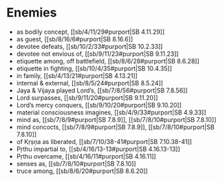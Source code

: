 # Enemies

* as bodily concept, [[sb/4/11/29#purport|SB 4.11.29]]
* as guest, [[sb/8/16/6#purport|SB 8.16.6]]
* devotee defeats, [[sb/10/2/33#purport|SB 10.2.33]]
* devotee not envious of, [[sb/9/11/23#purport|SB 9.11.23]]
* etiquette among, off battlefield, [[sb/8/6/28#purport|SB 8.6.28]]
* etiquette in fighting, [[sb/10/4/35#purport|SB 10.4.35]]
* in family, [[sb/4/13/21#purport|SB 4.13.21]]
* internal & external, [[sb/8/5/24#purport|SB 8.5.24]]
* Jaya & Vijaya played Lord’s, [[sb/7/8/56#purport|SB 7.8.56]]
* Lord surpasses, [[sb/9/11/20#purport|SB 9.11.20]]
* Lord’s mercy conquers, [[sb/9/10/20#purport|SB 9.10.20]]
* material consciousness imagines, [[sb/4/9/33#purport|SB 4.9.33]]
* mind as, [[sb/7/8/9#purport|SB 7.8.9]], [[sb/7/8/10#purport|SB 7.8.10]]
* mind concocts, [[sb/7/8/9#purport|SB 7.8.9]], [[sb/7/8/10#purport|SB 7.8.10]]
* of Kṛṣṇa as liberated, [[sb/7/10/38-41#purport|SB 7.10.38-41]]
* Pṛthu impartial to, [[sb/4/16/13-13#purport|SB 4.16.13-13]]
* Pṛthu overcame, [[sb/4/16/11#purport|SB 4.16.11]]
* senses as, [[sb/7/8/10#purport|SB 7.8.10]]
* truce among, [[sb/8/6/20#purport|SB 8.6.20]]

